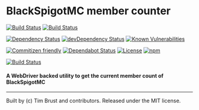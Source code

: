 # BlackSpigotMC member counter

[![Build Status](https://travis-ci.org/timbru31/blackspigot-member-counter.svg?branch=master)](https://travis-ci.org/timbru31/blackspigot-member-counter)
[![Build Status](https://app.saucelabs.com/buildstatus/timbru31)](https://app.saucelabs.com/users/timbru31)

[![Dependency Status](https://david-dm.org/timbru31/blackspigot-member-counter.svg)](https://david-dm.org/timbru31/blackspigot-member-counter)
[![devDependency Status](https://david-dm.org/timbru31/blackspigot-member-counter/dev-status.svg)](https://david-dm.org/timbru31/blackspigot-member-counter#info=devDependencies)
[![Known Vulnerabilities](https://snyk.io/test/github/timbru31/blackspigot-member-counter/badge.svg)](https://snyk.io/test/github/timbru31/blackspigot-member-counter)

[![Commitizen friendly](https://img.shields.io/badge/commitizen-friendly-brightgreen.svg)](http://commitizen.github.io/cz-cli/)
[![Dependabot Status](https://api.dependabot.com/badges/status?host=github&repo=timbru31/blackspigot-member-counter)](https://dependabot.com)
[![License](https://img.shields.io/badge/License-MIT-blue.svg)](LICENSE)
[![npm](https://img.shields.io/npm/v/blackspigot-member-counter.svg)](https://www.npmjs.com/package/blackspigot-member-counter)

[![Build Status](https://app.saucelabs.com/browser-matrix/timbru31.svg)](https://app.saucelabs.com/users/timbru31)

#### A WebDriver backed utility to get the current member count of BlackSpigotMC

---

Built by (c) Tim Brust and contributors. Released under the MIT license.
